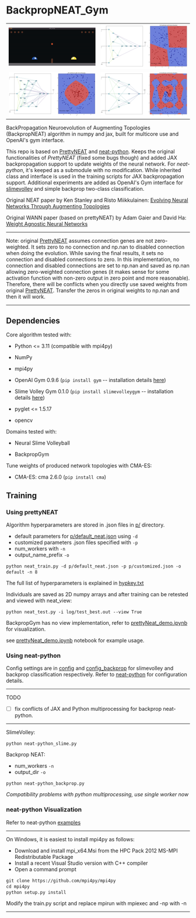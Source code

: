 # BackpropNEAT_Gym
<table>
  <tr>
    <td><img src="assets/slimevolley.gif" alt="slimevolley" width="400"/></td>
    <td><img src="assets/backprop_XOR.png" alt="backprop_XOR" width="400"/></td>
  </tr>
  <tr>
    <td><img src="assets/backprop_circle.png" alt="backprop_circle" width="400"/></td>
    <td><img src="assets/backprop_spiral.png" alt="backprop_spiral" width="400"/></td>
  </tr>
</table>

BackPropagation Neuroevolution of Augmenting Topologies (BackpropNEAT) algorithm in numpy and jax, built for multicore use and OpenAI's gym interface.

This repo is based on [PrettyNEAT](https://github.com/google/brain-tokyo-workshop/tree/master/WANNRelease/prettyNEAT) and [neat-python](https://github.com/CodeReclaimers/neat-python). Keeps the original functionalities of *PrettyNEAT* (fixed some bugs though) and added JAX backpropagation support to update weights of the neural network. For *neat-python*, it's keeped as a submodule with no modification. While inherited class and interface is used in the training scripts for JAX backpropagation support. Additional experiments are added as OpenAI's Gym interface for [slimevolley](https://github.com/hardmaru/slimevolleygym) and simple backprop two-class classification. 

Original NEAT paper by Ken Stanley and Risto Miikkulainen: [Evolving Neural Networks Through Augmenting Topologies](http://citeseerx.ist.psu.edu/viewdoc/download?doi=10.1.1.28.5457&rep=rep1&type=pdf)

Original WANN paper (based on prettyNEAT) by Adam Gaier and David Ha: [Weight Agnostic Neural Networks](https://arxiv.org/abs/1906.04358)

----------

Note: original [PrettyNEAT](https://github.com/google/brain-tokyo-workshop/tree/master/WANNRelease/prettyNEAT) assumes connection genes are not zero-weighted. It sets zero to no connection and np.nan to disabled connection when doing the evolution. While saving the final results, it sets no connection and disabled connections to zero. In this implementation, no connection and disabled connections are set to np.nan and saved as np.nan allowing zero-weighted connection genes (it makes sense for some activation function with non-zero output in zero point and more reasonable). Therefore, there will be conflicts when you directly use saved weights from original [PrettyNEAT](https://github.com/google/brain-tokyo-workshop/tree/master/WANNRelease/prettyNEAT). Transfer the zeros in original weights to np.nan and then it will work.

----------

## Dependencies

Core algorithm tested with:

- Python <= 3.11 (compatible with mpi4py)

- NumPy

- mpi4py

- OpenAI Gym 0.9.6 (`pip install gym` -- installation details [here](https://github.com/openai/gym))

- Slime Volley Gym 0.1.0 (`pip install slimevolleygym` -- installation details [here](https://github.com/hardmaru/slimevolleygym))

- pyglet <= 1.5.17

- opencv

Domains tested with:

- Neural Slime Volleyball

- BackpropGym

Tune weights of produced network topologies with CMA-ES:

- CMA-ES: cma 2.6.0 (`pip install cma`)

## Training

### Using prettyNEAT

Algorithm hyperparameters are stored in .json files in [p/](p/) directory. 
- default parameters for [p/default_neat.json](p/default_neat.json) using `-d`
- customized parameters .json files specified with `-p`
- num_workers with `-n`
- output_name_prefix `-o`

```shell
python neat_train.py -d p/default_neat.json -p p/customized.json -o default -n 8
```

The full list of hyperparameters is explained in [hypkey.txt](p/hypkey.txt)

Individuals are saved as 2D numpy arrays and after training can be retested and viewed with neat_view:

```shell
python neat_test.py -i log/test_best.out --view True
```

BackpropGym has no view implementation, refer to [prettyNeat_demo.ipynb](prettyNeat_demo.ipynb) for visualization.

see [prettyNeat_demo.ipynb](prettyNeat_demo.ipynb) notebook for example usage.

### Using neat-python

Config settings are in [config](config) and [config_backprop](config_backprop) for slimevolley and backprop classification respectively. Refer to [neat-python](https://github.com/CodeReclaimers/neat-python) for configuration details.

---------
TODO
- [ ] fix conflicts of JAX and Python multiprocessing for backprop neat-python.
---------

SlimeVolley:

```
python neat-python_slime.py
```

Backprop NEAT:

- num_workers `-n` 
- output_dir `-o` 

```
python neat-python_backprop.py
```
*Compatibility problems with python multiprocessing, use single worker now*

### neat-python Visualization

Refer to neat-python [examples](https://github.com/CodeReclaimers/neat-python/tree/master/examples)

-----------

On Windows, it is easiest to install mpi4py as follows:

- Download and install mpi_x64.Msi from the HPC Pack 2012 MS-MPI Redistributable Package
- Install a recent Visual Studio version with C++ compiler
- Open a command prompt
```
git clone https://github.com/mpi4py/mpi4py
cd mpi4py
python setup.py install
```
Modify the train.py script and replace mpirun with mpiexec and -np with -n


-----------
